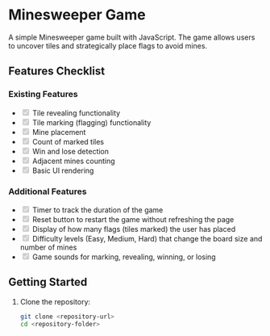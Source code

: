 # Minesweeper Game

A simple Minesweeper game built with JavaScript. The game allows users to uncover tiles and strategically place flags to avoid mines.

## Features Checklist

### Existing Features

<ul>
  <li><input type="checkbox" checked disabled> Tile revealing functionality</li>
  <li><input type="checkbox" checked disabled> Tile marking (flagging) functionality</li>
  <li><input type="checkbox" checked disabled> Mine placement</li>
  <li><input type="checkbox" checked disabled> Count of marked tiles</li>
  <li><input type="checkbox" checked disabled> Win and lose detection</li>
  <li><input type="checkbox" checked disabled> Adjacent mines counting</li>
  <li><input type="checkbox" checked disabled> Basic UI rendering</li>
</ul>

### Additional Features

<ul>
  <li><input type="checkbox" checked disabled> Timer to track the duration of the game</li>
  <li><input type="checkbox" checked disabled> Reset button to restart the game without refreshing the page</li>
  <li><input type="checkbox" checked disabled> Display of how many flags (tiles marked) the user has placed</li>
  <li><input type="checkbox" checked disabled> Difficulty levels (Easy, Medium, Hard) that change the board size and number of mines</li>
  <li><input type="checkbox" checked disabled> Game sounds for marking, revealing, winning, or losing</li>
</ul>

## Getting Started

1. Clone the repository:
   ```bash
   git clone <repository-url>
   cd <repository-folder>
   ```

